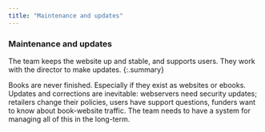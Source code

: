 ```yaml
---
title: "Maintenance and updates"
---
```


### Maintenance and updates

The team keeps the website up and stable, and supports users. They work with the director to make updates.
{:.summary}

Books are never finished. Especially if they exist as websites or ebooks. Updates and corrections are inevitable: webservers need security updates; retailers change their policies, users have support questions, funders want to know about book-website traffic. The team needs to have a system for managing all of this in the long-term.
